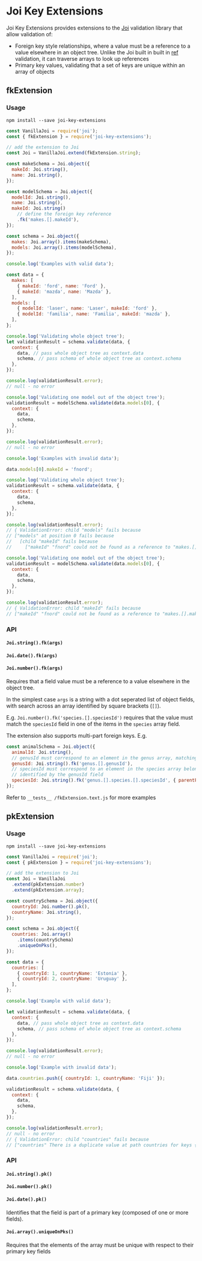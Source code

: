 # Joi Key Extensions

Joi Key Extensions provides extensions to the [Joi](https://github.com/hapijs/joi) validation library that allow validation of:
  * Foreign key style relationships, where a value must be a reference to a value elsewhere in an object tree.  Unlike the Joi built in built in [ref](https://github.com/hapijs/joi/blob/v15.0.1/API.md#refkey-options) validation, it can traverse arrays to look up references
  * Primary key values, validating that a set of keys are unique within an array of objects

## fkExtension

### Usage

```shell
npm install --save joi-key-extensions
```

```js
const VanillaJoi = require('joi');
const { fkExtension } = require('joi-key-extensions');

// add the extension to Joi
const Joi = VanillaJoi.extend(fkExtension.string);

const makeSchema = Joi.object({
  makeId: Joi.string(),
  name: Joi.string(),
});

const modelSchema = Joi.object({
  modelId: Joi.string(),
  name: Joi.string(),
  makeId: Joi.string()
    // define the foreign key reference
    .fk('makes.[].makeId'),
});

const schema = Joi.object({
  makes: Joi.array().items(makeSchema),
  models: Joi.array().items(modelSchema),
});

console.log('Examples with valid data');

const data = {
  makes: [
    { makeId: 'ford', name: 'Ford' },
    { makeId: 'mazda', name: 'Mazda' },
  ],
  models: [
    { modelId: 'laser', name: 'Laser', makeId: 'ford' },
    { modelId: 'familia', name: 'Familia', makeId: 'mazda' },
  ],
};

console.log('Validating whole object tree');
let validationResult = schema.validate(data, {
  context: {
    data, // pass whole object tree as context.data
    schema, // pass schema of whole object tree as context.schema
  },
});

console.log(validationResult.error);
// null - no error

console.log('Validating one model out of the object tree');
validationResult = modelSchema.validate(data.models[0], {
  context: {
    data,
    schema,
  },
});

console.log(validationResult.error);
// null - no error

console.log('Examples with invalid data');

data.models[0].makeId = 'fnord';

console.log('Validating whole object tree');
validationResult = schema.validate(data, {
  context: {
    data,
    schema,
  },
});

console.log(validationResult.error);
// { ValidationError: child "models" fails because
// ["models" at position 0 fails because
//   [child "makeId" fails because
//     ["makeId" "fnord" could not be found as a reference to "makes.[].makeId"]]]...

console.log('Validating one model out of the object tree');
validationResult = modelSchema.validate(data.models[0], {
  context: {
    data,
    schema,
  },
});

console.log(validationResult.error);
// { ValidationError: child "makeId" fails because
// ["makeId" "fnord" could not be found as a reference to "makes.[].makeId"]...


```

### API

#### `Joi.string().fk(args)`
#### `Joi.date().fk(args)`
#### `Joi.number().fk(args)`

Requires that a field value must be a reference to a value elsewhere in the object tree.

In the simplest case `args` is a string with a dot seperated list of object fields, with search across an array identified by square brackets (`[]`).

E.g. `Joi.number().fk('species.[].speciesId')` requires that the value must match the `speciesId` field in one of the items in the `species` array field.

The extension also supports multi-part foreign keys.  E.g.

```js
const animalSchema = Joi.object({
  animalId: Joi.string(),
  // genusId must correspond to an element in the genus array, matching on the genusId field
  genusId: Joi.string().fk('genus.[].genusId'),
  // speciesId must correspond to an element in the species array belonging to the genus element
  // identified by the genusId field
  speciesId: Joi.string().fk('genus.[].species.[].speciesId', { parentFieldName: 'genusId' }),
});
```

Refer to `__tests__ /fkExtension.text.js` for more examples

## pkExtension

### Usage

```shell
npm install --save joi-key-extensions
```

```js
const VanillaJoi = require('joi');
const { pkExtension } = require('joi-key-extensions');

// add the extension to Joi
const Joi = VanillaJoi
  .extend(pkExtension.number)
  .extend(pkExtension.array);

const countrySchema = Joi.object({
  countryId: Joi.number().pk(),
  countryName: Joi.string(),
});

const schema = Joi.object({
  countries: Joi.array()
    .items(countrySchema)
    .uniqueOnPks(),
});

const data = {
  countries: [
    { countryId: 1, countryName: 'Estonia' },
    { countryId: 2, countryName: 'Uruguay' },
  ],
};

console.log('Example with valid data');

let validationResult = schema.validate(data, {
  context: {
    data, // pass whole object tree as context.data
    schema, // pass schema of whole object tree as context.schema
  },
});

console.log(validationResult.error);
// null - no error

console.log('Example with invalid data');

data.countries.push({ countryId: 1, countryName: 'Fiji' });

validationResult = schema.validate(data, {
  context: {
    data,
    schema,
  },
});

console.log(validationResult.error);
// null - no error
// { ValidationError: child "countries" fails because
// ["countries" There is a duplicate value at path countries for keys {"countryId":1}]

```
### API

#### `Joi.string().pk()`
#### `Joi.number().pk()`
#### `Joi.date().pk()`

Identifies that the field is part of a primary key (composed of one or more fields).

#### `Joi.array().uniqueOnPks()`

Requires that the elements of the array must be unique with respect to their primary key fields